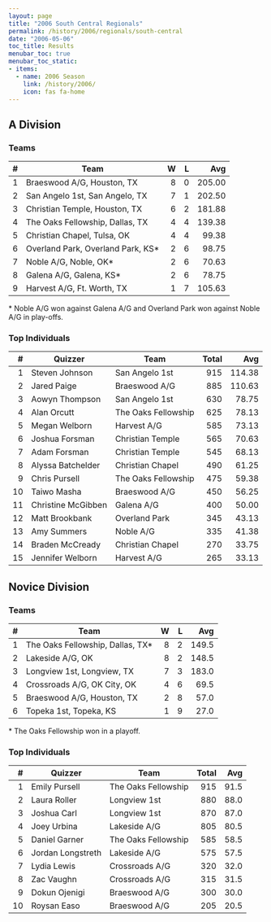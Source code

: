 ```yaml
---
layout: page
title: "2006 South Central Regionals"
permalink: /history/2006/regionals/south-central
date: "2006-05-06"
toc_title: Results
menubar_toc: true
menubar_toc_static:
- items:
  - name: 2006 Season
    link: /history/2006/
    icon: fas fa-home
---
```


## A Division

### Teams

|    # | Team                              |    W |    L |    Avg |
| ---: | --------------------------------- | ---: | ---: | -----: |
|    1 | Braeswood A/G, Houston, TX        |    8 |    0 | 205.00 |
|    2 | San Angelo 1st, San Angelo, TX    |    7 |    1 | 202.50 |
|    3 | Christian Temple, Houston, TX     |    6 |    2 | 181.88 |
|    4 | The Oaks Fellowship, Dallas, TX   |    4 |    4 | 139.38 |
|    5 | Christian Chapel, Tulsa, OK       |    4 |    4 |  99.38 |
|    6 | Overland Park, Overland Park, KS* |    2 |    6 |  98.75 |
|    7 | Noble A/G, Noble, OK*             |    2 |    6 |  70.63 |
|    8 | Galena A/G, Galena, KS*           |    2 |    6 |  78.75 |
|    9 | Harvest A/G, Ft. Worth, TX        |    1 |    7 | 105.63 |

\* Noble A/G won against Galena A/G and Overland Park won against Noble A/G in play-offs.

### Top Individuals

|    # | Quizzer            | Team                | Total |    Avg |
| ---: | ------------------ | ------------------- | ----: | -----: |
|    1 | Steven Johnson     | San Angelo 1st      |   915 | 114.38 |
|    2 | Jared Paige        | Braeswood A/G       |   885 | 110.63 |
|    3 | Aowyn Thompson     | San Angelo 1st      |   630 |  78.75 |
|    4 | Alan Orcutt        | The Oaks Fellowship |   625 |  78.13 |
|    5 | Megan Welborn      | Harvest A/G         |   585 |  73.13 |
|    6 | Joshua Forsman     | Christian Temple    |   565 |  70.63 |
|    7 | Adam Forsman       | Christian Temple    |   545 |  68.13 |
|    8 | Alyssa Batchelder  | Christian Chapel    |   490 |  61.25 |
|    9 | Chris Pursell      | The Oaks Fellowship |   475 |  59.38 |
|   10 | Taiwo Masha        | Braeswood A/G       |   450 |  56.25 |
|   11 | Christine McGibben | Galena A/G          |   400 |  50.00 |
|   12 | Matt Brookbank     | Overland Park       |   345 |  43.13 |
|   13 | Amy Summers        | Noble A/G           |   335 |  41.38 |
|   14 | Braden McCready    | Christian Chapel    |   270 |  33.75 |
|   15 | Jennifer Welborn   | Harvest A/G         |   265 |  33.13 |

## Novice Division

### Teams

|    # | Team                             |    W |    L |   Avg |
| ---: | -------------------------------- | ---: | ---: | ----: |
|    1 | The Oaks Fellowship, Dallas, TX* |    8 |    2 | 149.5 |
|    2 | Lakeside A/G, OK                 |    8 |    2 | 148.5 |
|    3 | Longview 1st, Longview, TX       |    7 |    3 | 183.0 |
|    4 | Crossroads A/G, OK City, OK      |    4 |    6 |  69.5 |
|    5 | Braeswood A/G, Houston, TX       |    2 |    8 |  57.0 |
|    6 | Topeka 1st, Topeka, KS           |    1 |    9 |  27.0 |

\* The Oaks Fellowship won in a playoff.

### Top Individuals

|    # | Quizzer           | Team                | Total |  Avg |
| ---: | ----------------- | ------------------- | ----: | ---: |
|    1 | Emily Pursell     | The Oaks Fellowship |   915 | 91.5 |
|    2 | Laura Roller      | Longview 1st        |   880 | 88.0 |
|    3 | Joshua Carl       | Longview 1st        |   870 | 87.0 |
|    4 | Joey Urbina       | Lakeside A/G        |   805 | 80.5 |
|    5 | Daniel Garner     | The Oaks Fellowship |   585 | 58.5 |
|    6 | Jordan Longstreth | Lakeside A/G        |   575 | 57.5 |
|    7 | Lydia Lewis       | Crossroads A/G      |   320 | 32.0 |
|    8 | Zac Vaughn        | Crossroads A/G      |   315 | 31.5 |
|    9 | Dokun Ojenigi     | Braeswood A/G       |   300 | 30.0 |
|   10 | Roysan Easo       | Braeswood A/G       |   205 | 20.5 |

